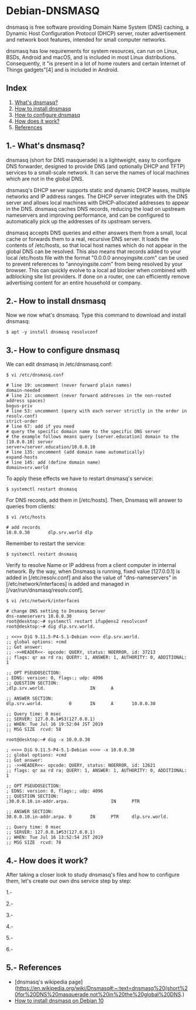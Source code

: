 # Debian-DNSMASQ

dnsmasq is free software providing Domain Name System (DNS) caching, a Dynamic Host Configuration Protocol (DHCP) server, router advertisement and network boot features, intended for small computer networks.

dnsmasq has low requirements for system resources, can run on Linux, BSDs, Android and macOS, and is included in most Linux distributions. Consequently, it "is present in a lot of home routers and certain Internet of Things gadgets"[4] and is included in Android.

## Index

1. [What's dnsmasq?](#what)
2. [How to install dnsmasq](#install)
3. [How to configure dnsmasq](#config)
4. [How does it work?](#work)
5. [References](#references)

<a name="what"></a>
## 1.- What's dnsmasq?
dnsmasq (short for DNS masquerade) is a lightweight, easy to configure DNS forwarder, designed to provide DNS (and optionally DHCP and TFTP) services to a small-scale network. It can serve the names of local machines which are not in the global DNS.

dnsmasq's DHCP server supports static and dynamic DHCP leases, multiple networks and IP address ranges. The DHCP server integrates with the DNS server and allows local machines with DHCP-allocated addresses to appear in the DNS. dnsmasq caches DNS records, reducing the load on upstream nameservers and improving performance, and can be configured to automatically pick up the addresses of its upstream servers.

dnsmasq accepts DNS queries and either answers them from a small, local cache or forwards them to a real, recursive DNS server. It loads the contents of /etc/hosts, so that local host names which do not appear in the global DNS can be resolved. This also means that records added to your local /etc/hosts file with the format "0.0.0.0 annoyingsite.com" can be used to prevent references to "annoyingsite.com" from being resolved by your browser. This can quickly evolve to a local ad blocker when combined with adblocking site list providers. If done on a router, one can efficiently remove advertising content for an entire household or company.

<a name="install"></a>
## 2.- How to install dnsmasq
Now we now what's dnsmasq. Type this command to download and install dnsmasq:

```
$ apt -y install dnsmasq resolvconf
```

<a name="config"></a>
## 3.- How to configure dnsmasq
We can edit dnsmasq in /etc/dnsmasq.conf:

```
$ vi /etc/dnsmasq.conf

# line 19: uncomment (never forward plain names)
domain-needed
# line 21: uncomment (never forward addresses in the non-routed address spaces)
bogus-priv
# line 53: uncomment (query with each server strictly in the order in resolv.conf)
strict-order
# line 67: add if you need
# query the specific domain name to the specific DNS server
# the example follows means query [server.education] domain to the [10.0.0.10] server
server=/server.education/10.0.0.10
# line 135: uncomment (add domain name automatically)
expand-hosts
# line 145: add (define domain name)
domain=srv.world
```

To apply these effects we have to restart dnsmasq's service:

```
$ systemctl restart dnsmasq
```

For DNS records, add them in [/etc/hosts]. Then, Dnsmasq will answer to queries from clients:

```
$ vi /etc/hosts

# add records
10.0.0.30       dlp.srv.world dlp
```

Remember to restart the service:

```
$ systemctl restart dnsmasq
```

Verify to resolve Name or IP address from a client computer in internal network. By the way, when Dnsmasq is running, fixed value [127.0.0.1] is added in [/etc/resolv.conf] and also the value of "dns-nameservers" in [/etc/network/interfaces] is added and managed in [/var/run/dnsmasq/resolv.conf].

```
$ vi /etc/network/interfaces

# change DNS setting to Dnsmasq Server
dns-nameservers 10.0.0.30
root@desktop:~# systemctl restart ifup@ens2 resolvconf
root@desktop:~# dig dlp.srv.world.

; <<>> DiG 9.11.5-P4-5.1-Debian <<>> dlp.srv.world.
;; global options: +cmd
;; Got answer:
;; ->>HEADER<<- opcode: QUERY, status: NOERROR, id: 37213
;; flags: qr aa rd ra; QUERY: 1, ANSWER: 1, AUTHORITY: 0, ADDITIONAL: 1

;; OPT PSEUDOSECTION:
; EDNS: version: 0, flags:; udp: 4096
;; QUESTION SECTION:
;dlp.srv.world.                 IN      A

;; ANSWER SECTION:
dlp.srv.world.          0       IN      A       10.0.0.30

;; Query time: 0 msec
;; SERVER: 127.0.0.1#53(127.0.0.1)
;; WHEN: Tue Jul 16 19:52:04 JST 2019
;; MSG SIZE  rcvd: 58

root@desktop:~# dig -x 10.0.0.30

; <<>> DiG 9.11.5-P4-5.1-Debian <<>> -x 10.0.0.30
;; global options: +cmd
;; Got answer:
;; ->>HEADER<<- opcode: QUERY, status: NOERROR, id: 12621
;; flags: qr aa rd ra; QUERY: 1, ANSWER: 1, AUTHORITY: 0, ADDITIONAL: 1

;; OPT PSEUDOSECTION:
; EDNS: version: 0, flags:; udp: 4096
;; QUESTION SECTION:
;30.0.0.10.in-addr.arpa.                IN      PTR

;; ANSWER SECTION:
30.0.0.10.in-addr.arpa. 0       IN      PTR     dlp.srv.world.

;; Query time: 0 msec
;; SERVER: 127.0.0.1#53(127.0.0.1)
;; WHEN: Tue Jul 16 13:52:54 JST 2019
;; MSG SIZE  rcvd: 78
```
<a name="work"></a>
## 4.- How does it work?
After taking a closer look to study dnsmasq's files and how to configure them, let's create our own dns service step by step:

1.-



2.-



3.-



4.-



5.-



6.-

<a name="references"></a>
## 5.- References
- [dnsmasq's wikipedia page](https://en.wikipedia.org/wiki/Dnsmasq#:~:text=dnsmasq%20(short%20for%20DNS%20masquerade,not%20in%20the%20global%20DNS.)
- [How to install dnsmasq on Debian 10](https://www.server-world.info/en/note?os=Debian_10&p=dnsmasq&f=1)
